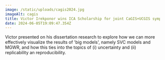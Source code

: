 ```yaml
---
image: /static/uploads/cagis2024.jpg
imageAlt: cagis
title: Victor Irekponor wins ICA Scholarship for joint CaGIS+UCGIS symposium
date: 2024-06-05T19:09:47.354Z
---
```

Victor presented on his dissertation research to explore how we can more effectively visualize the results of 'big models', namely SVC models and MGWR, and how this ties into the topics of (i) uncertainty and (ii) replicability an reproducibility.